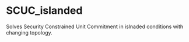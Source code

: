 # SCUC_islanded
Solves Security Constrained Unit Commitment in islnaded conditions with changing topology.
